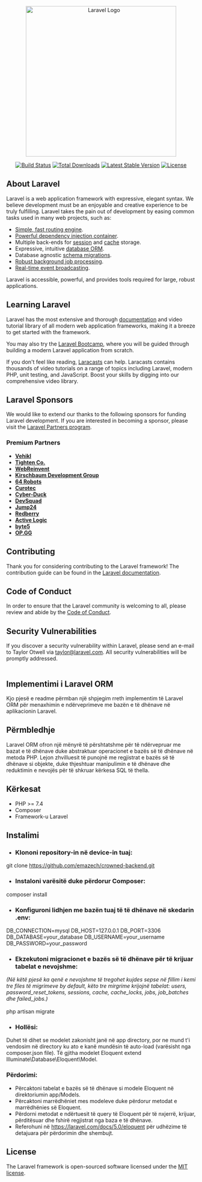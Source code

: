 <p align="center"><a href="https://laravel.com" target="_blank"><img src="https://raw.githubusercontent.com/laravel/art/master/logo-lockup/5%20SVG/2%20CMYK/1%20Full%20Color/laravel-logolockup-cmyk-red.svg" width="400" alt="Laravel Logo"></a></p>

<p align="center">
<a href="https://github.com/laravel/framework/actions"><img src="https://github.com/laravel/framework/workflows/tests/badge.svg" alt="Build Status"></a>
<a href="https://packagist.org/packages/laravel/framework"><img src="https://img.shields.io/packagist/dt/laravel/framework" alt="Total Downloads"></a>
<a href="https://packagist.org/packages/laravel/framework"><img src="https://img.shields.io/packagist/v/laravel/framework" alt="Latest Stable Version"></a>
<a href="https://packagist.org/packages/laravel/framework"><img src="https://img.shields.io/packagist/l/laravel/framework" alt="License"></a>
</p>

## About Laravel

Laravel is a web application framework with expressive, elegant syntax. We believe development must be an enjoyable and creative experience to be truly fulfilling. Laravel takes the pain out of development by easing common tasks used in many web projects, such as:

- [Simple, fast routing engine](https://laravel.com/docs/routing).
- [Powerful dependency injection container](https://laravel.com/docs/container).
- Multiple back-ends for [session](https://laravel.com/docs/session) and [cache](https://laravel.com/docs/cache) storage.
- Expressive, intuitive [database ORM](https://laravel.com/docs/eloquent).
- Database agnostic [schema migrations](https://laravel.com/docs/migrations).
- [Robust background job processing](https://laravel.com/docs/queues).
- [Real-time event broadcasting](https://laravel.com/docs/broadcasting).

Laravel is accessible, powerful, and provides tools required for large, robust applications.

## Learning Laravel

Laravel has the most extensive and thorough [documentation](https://laravel.com/docs) and video tutorial library of all modern web application frameworks, making it a breeze to get started with the framework.

You may also try the [Laravel Bootcamp](https://bootcamp.laravel.com), where you will be guided through building a modern Laravel application from scratch.

If you don't feel like reading, [Laracasts](https://laracasts.com) can help. Laracasts contains thousands of video tutorials on a range of topics including Laravel, modern PHP, unit testing, and JavaScript. Boost your skills by digging into our comprehensive video library.

## Laravel Sponsors

We would like to extend our thanks to the following sponsors for funding Laravel development. If you are interested in becoming a sponsor, please visit the [Laravel Partners program](https://partners.laravel.com).

### Premium Partners

- **[Vehikl](https://vehikl.com/)**
- **[Tighten Co.](https://tighten.co)**
- **[WebReinvent](https://webreinvent.com/)**
- **[Kirschbaum Development Group](https://kirschbaumdevelopment.com)**
- **[64 Robots](https://64robots.com)**
- **[Curotec](https://www.curotec.com/services/technologies/laravel/)**
- **[Cyber-Duck](https://cyber-duck.co.uk)**
- **[DevSquad](https://devsquad.com/hire-laravel-developers)**
- **[Jump24](https://jump24.co.uk)**
- **[Redberry](https://redberry.international/laravel/)**
- **[Active Logic](https://activelogic.com)**
- **[byte5](https://byte5.de)**
- **[OP.GG](https://op.gg)**

## Contributing

Thank you for considering contributing to the Laravel framework! The contribution guide can be found in the [Laravel documentation](https://laravel.com/docs/contributions).

## Code of Conduct

In order to ensure that the Laravel community is welcoming to all, please review and abide by the [Code of Conduct](https://laravel.com/docs/contributions#code-of-conduct).

## Security Vulnerabilities

If you discover a security vulnerability within Laravel, please send an e-mail to Taylor Otwell via [taylor@laravel.com](mailto:taylor@laravel.com). All security vulnerabilities will be promptly addressed.
<br> <br>

## Implementimi i Laravel ORM

Kjo pjesë e readme përmban një shpjegim rreth implementim të Laravel ORM për menaxhimin e ndërveprimeve me bazën e të dhënave në aplikacionin Laravel.

## Përmbledhje

Laravel ORM ofron një mënyrë të përshtatshme për të ndërvepruar me bazat e të dhënave duke abstraktuar operacionet e bazës së të dhënave në metoda PHP. Lejon zhvilluesit të punojnë me regjistrat e bazës së të dhënave si objekte, duke thjeshtuar manipulimin e të dhënave dhe reduktimin e nevojës për të shkruar kërkesa SQL të thella.

## Kërkesat

- PHP >= 7.4
- Composer
- Framework-u Laravel

## Instalimi

- ### Klononi repository-in në device-in tuaj:
git clone https://github.com/emazech/crowned-backend.git

- ### Instaloni varësitë duke përdorur Composer:
composer install

- ### Konfiguroni lidhjen me bazën tuaj të të dhënave në skedarin .env:
DB_CONNECTION=mysql
DB_HOST=127.0.0.1
DB_PORT=3306
DB_DATABASE=your_database
DB_USERNAME=your_username
DB_PASSWORD=your_password

- ### Ekzekutoni migracionet e bazës së të dhënave për të krijuar tabelat e nevojshme:
 <i>(Në këtë pjesë ka qenë e nevojshme të tregohet kujdes sepse në fillim i kemi tre files të migrimeve by default, këto tre mirgrime krijojnë tabelat: users, password_reset_tokens, sessions, cache, cache_locks, jobs, job_batches dhe failed_jobs.)</i> <br> <br>
php artisan migrate

- ### Hollësi:
Duhet të dihet se modelet zakonisht janë në app directory, por ne mund t'i vendosim në directory ku ato e kanë mundësin të auto-load (varësisht nga composer.json file). Të gjitha modelet Eloquent extend Illuminate\Database\Eloquent\Model.

### Përdorimi:
- Përcaktoni tabelat e bazës së të dhënave si modele Eloquent në direktoriumin app/Models.
- Përcaktoni marrëdhëniet mes modeleve duke përdorur metodat e marrëdhënies së Eloquent.
- Përdorni metodat e ndërtuesit të query të Eloquent për të nxjerrë, krijuar, përditësuar dhe fshirë regjistrat nga baza e të dhënave.
- Referohuni në https://laravel.com/docs/5.0/eloquent për udhëzime të detajuara për përdorimin dhe shembujt.

## License

The Laravel framework is open-sourced software licensed under the [MIT license](https://opensource.org/licenses/MIT).


